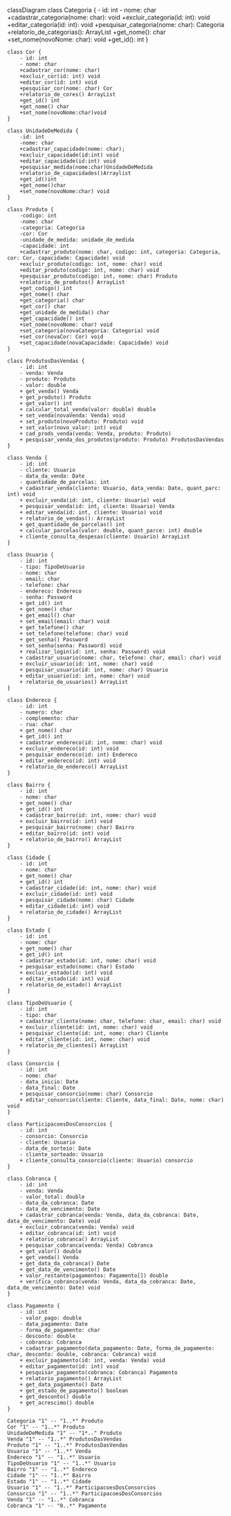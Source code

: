 classDiagram
    class Categoria {
        - id: int
        - nome: char
        +cadastrar_categoria(nome: char): void
        +excluir_categoria(id: int): void
        +editar_categoria(id: int): void
        +pesquisar_categoria(nome: char): Categoria
        +relatorio_de_categorias(): ArrayList
        +get_nome(): char
        +set_nome(novoNome: char): void
        +get_id(): int
    }

    class Cor {
        - id: int
        - nome: char
        +cadastrar_cor(nome: char)
        +excluir_cor(id: int) void
        +editar_cor(id: int) void
        +pesquisar_cor(nome: char) Cor
        +relatorio_de_cores() ArrayList
        +get_id() int
        +get_nome() char
        +set_nome(novoNome:char)void
    }

    class UnidadeDeMedida {
        -id: int
        -nome: char
        +cadastrar_capacidade(nome: char);
        +excluir_capacidade(id:int) void
        +editar_capacidade(id:int) void
        +pesquisar_medida(nome:char)UnidadeDeMedida
        +relatorio_de_capacidades()Arraylist
        +get_id()int
        +get_nome()char
        +set_nome(novoNome:char) void
    }

    class Produto {
        -codigo: int
        -nome: char
        -categoria: Categoria
        -cor: Cor
        -unidade_de_medida: unidade_de_medida
        -capacidade: int
        +cadastrar_produto(nome: char, codigo: int, categoria: Categoria, cor: Cor, capacidade: Capacidade) void
        +excluir_produto(codigo: int, nome: char) void
        +editar_produto(codigo: int, nome: char) void
        +pesquisar_produto(codigo: int, nome: char) Produto
        +relatorio_de_produtos() ArrayList
        +get_codigo() int
        +get_nome() char
        +get_categoria() char
        +get_cor() char
        +get_unidade_de_medida() char
        +get_capacidade() int
        +set_nome(novoNome: char) void
        +set_categoria(novaCategoria: Categoria) void
        +set_cor(novaCor: Cor) void
        +set_capacidade(novaCapacidade: Capacidade) void
    }

    class ProdutosDasVendas {
        - id: int
        - venda: Venda
        - produto: Produto
        - valor: double
        + get_venda() Venda
        + get_produto() Produto
        + get_valor() int
        + calcular_total_venda(valor: double) double
        + set_venda(novaVenda: Venda) void
        + set_produto(novoProduto: Produto) void
        + set_valor(novo_valor: int) void
        + cad_prods_venda(venda: Venda, produto: Produto)
        + pesquisar_venda_dos_produtos(produto: Produto) ProdutosDasVendas
    }

    class Venda {
        - id: int
        - cliente: Usuario
        - data_da_venda: Date
        - quantidade_de_parcelas: int
        + cadastrar_venda(cliente: Usuario, data_venda: Date, quant_parc: int) void
        + excluir_venda(id: int, cliente: Usuario) void
        + pesquisar_venda(id: int, cliente: Usuario) Venda
        + editar_venda(id: int, cliente: Usuario) void
        + relatorio_de_vendas(): ArrayList
        + get_quantidade_de_parcelas() int
        + calcular_parcelas(valor: double, quant_parce: int) double
        + cliente_consulta_despesas(cliente: Usuario) ArrayList
    }
    
    class Usuario {
        - id: int
        - tipo: TipoDeUsuario
        - nome: char
        - email: char
        - telefone: char
        - endereco: Endereco
        - senha: Password
        + get_id() int
        + get_nome() char
        + get_email() char
        + set_email(email: char) void
        + get_telefone() char
        + set_telefone(telefone: char) void
        + get_senha() Password
        + set_senha(senha: Password) void
        + realizar_login(id: int, senha: Password) void
        + cadastrar_usuario(nome: char, telefone: char, email: char) void
        + excluir_usuario(id: int, nome: char) void
        + pesquisar_usuario(id: int, nome: char) Usuario
        + editar_usuario(id: int, nome: char) void
        + relatorio_de_usuarios() ArrayList
    }

    class Endereco {
        - id: int
        - numero: char
        - complemento: char
        - rua: char
        + get_nome() char
        + get_id() int
        + cadastrar_endereco(id: int, nome: char) void
        + excluir_endereco(id: int) void
        + pesquisar_endereco(id: int) Endereco
        + editar_endereco(id: int) void
        + relatorio_de_endereco() ArrayList
    }
    
    class Bairro {
        - id: int
        - nome: char
        + get_nome() char
        + get_id() int
        + cadastrar_bairro(id: int, nome: char) void
        + excluir_bairro(id: int) void
        + pesquisar_bairro(nome: char) Bairro
        + editar_bairro(id: int) void
        + relatorio_de_bairro() ArrayList
    }
    
    class Cidade {
        - id: int
        - nome: char
        + get_nome() char
        + get_id() int
        + cadastrar_cidade(id: int, nome: char) void
        + excluir_cidade(id: int) void
        + pesquisar_cidade(nome: char) Cidade
        + editar_cidade(id: int) void
        + relatorio_de_cidade() ArrayList
    }
    
    class Estado {
        - id: int
        - nome: char
        + get_nome() char
        + get_id() int
        + cadastrar_estado(id: int, nome: char) void
        + pesquisar_estado(nome: char) Estado
        + excluir_estado(id: int) void
        + editar_estado(id: int) void
        + relatorio_de_estado() ArrayList
    }
    
    class TipoDeUsuario {
        - id: int
        - tipo: char
        + cadastrar_cliente(nome: char, telefone: char, email: char) void
        + excluir_cliente(id: int, nome: char) void
        + pesquisar_cliente(id: int, nome: char) Cliente
        + editar_cliente(id: int, nome: char) void
        + relatorio_de_clientes() ArrayList
    }

    class Consorcio {
        - id: int
        - nome: char
        - data_inicio: Date
        - data_final: Date
        + pesquisar_consorcio(nome: char) Consorcio
        + editar_consorcio(cliente: Cliente, data_final: Date, nome: char) void
    }
    
    class ParticipacoesDosConsorcios {
        - id: int
        - consorcio: Consorcio
        - cliente: Usuario
        - data_de_sorteio: Date
        - cliente_sorteado: Usuario
        + cliente_consulta_consorcio(cliente: Usuario) consorcio
    }

    class Cobranca {
        - id: int
        - venda: Venda
        - valor_total: double
        - data_da_cobranca: Date
        - data_de_vencimento: Date
        + cadastrar_cobranca(venda: Venda, data_da_cobranca: Date, data_de_vencimento: Date) void
        + excluir_cobranca(venda: Venda) void
        + editar_cobranca(id: int) void
        + relatorio_cobranca() ArrayList
        + pesquisar_cobranca(venda: Venda) Cobranca
        + get_valor() double
        + get_venda() Venda
        + get_data_da_cobranca() Date
        + get_data_de_vencimento() Date
        + valor_restante(pagamentos: Pagamento[]) double
        + verifica_cobranca(venda: Venda, data_da_cobranca: Date, data_de_vencimento: Date) void
    }
    
    class Pagamento {
        - id: int
        - valor_pago: double
        - data_pagamento: Date
        - forma_de_pagamento: char
        - desconto: double
        - cobranca: Cobranca
        + cadastrar_pagamento(data_pagamento: Date, forma_de_pagamento: char, desconto: double, cobranca: Cobranca) void
        + excluir_pagamento(id: int, venda: Venda) void
        + editar_pagamento(id: int) void
        + pesquisar_pagamento(cobranca: Cobranca) Pagamento
        + relatorio_pagamento() ArrayList
        + get_data_pagamento() Date
        + get_estado_de_pagamento() boolean
        + get_desconto() double
        + get_acrescimo() double
    }

    Categoria "1" -- "1..*" Produto
    Cor "1" -- "1..*" Produto
    UnidadeDeMedida "1" -- "1*.." Produto
    Venda "1" -- "1..*" ProdutosDasVendas
    Produto "1" -- "1..*" ProdutosDasVendas
    Usuario "1" -- "1..*" Venda
    Endereco "1" -- "1..*" Usuario
    TipoDeUsuario "1" -- "1..*" Usuario
    Bairro "1" -- "1..*" Endereco
    Cidade "1" -- "1..*" Bairro
    Estado "1" -- "1..*" Cidade
    Usuario "1" -- "1..*" ParticipacoesDosConsorcios
    Consorcio "1" -- "1..*" ParticipacoesDosConsorcios
    Venda "1" -- "1..*" Cobranca
    Cobranca "1" -- "0..*" Pagamento
